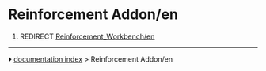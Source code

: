# Reinforcement Addon/en
1.  REDIRECT [Reinforcement_Workbench/en](Reinforcement_Workbench/en.md)



---
⏵ [documentation index](../README.md) > Reinforcement Addon/en
